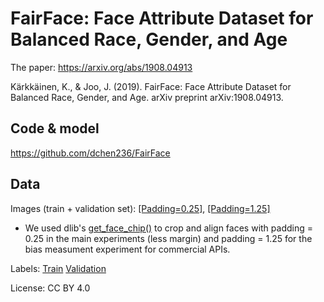 # FairFace: Face Attribute Dataset for Balanced Race, Gender, and Age

The paper: https://arxiv.org/abs/1908.04913

Kärkkäinen, K., & Joo, J. (2019). FairFace: Face Attribute Dataset for Balanced Race, Gender, and Age. arXiv preprint arXiv:1908.04913.

## Code & model

https://github.com/dchen236/FairFace

## Data

Images (train + validation set): 
[\[Padding=0.25\]](https://drive.google.com/file/d/1Z1RqRo0_JiavaZw2yzZG6WETdZQ8qX86/view?usp=sharing), 
[\[Padding=1.25\]](https://drive.google.com/file/d/1g7qNOZz9wC7OfOhcPqH1EZ5bk1UFGmlL/view?usp=sharing)

* We used dlib's [get_face_chip()](http://dlib.net/python/index.html#dlib.get_face_chip) to crop and align faces with padding = 0.25 in the main experiments (less margin) and padding = 1.25 for the bias measument experiment for commercial APIs. 


Labels: 
[Train](https://drive.google.com/file/d/1i1L3Yqwaio7YSOCj7ftgk8ZZchPG7dmH/view?usp=sharing)
[Validation](https://drive.google.com/file/d/1wOdja-ezstMEp81tX1a-EYkFebev4h7D/view?usp=sharing)


License: CC BY 4.0
